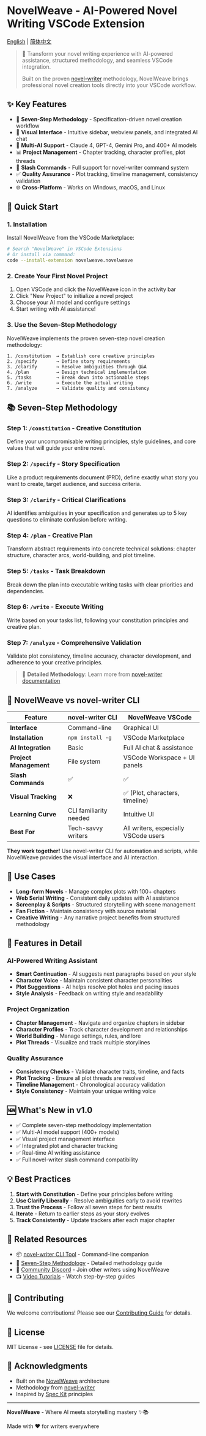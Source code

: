 # NovelWeave - AI-Powered Novel Writing VSCode Extension

[English](#) | [简体中文](README.zh-CN.md)

> 🌟 Transform your novel writing experience with AI-powered assistance, structured methodology, and seamless VSCode integration.
>
> Built on the proven [novel-writer](https://github.com/wordflowlab/novel-writer) methodology, NovelWeave brings professional novel creation tools directly into your VSCode workflow.

## ✨ Key Features

- 📝 **Seven-Step Methodology** - Specification-driven novel creation workflow
- 🎨 **Visual Interface** - Intuitive sidebar, webview panels, and integrated AI chat
- 🤖 **Multi-AI Support** - Claude 4, GPT-4, Gemini Pro, and 400+ AI models
- 📊 **Project Management** - Chapter tracking, character profiles, plot threads
- 🔌 **Slash Commands** - Full support for novel-writer command system
- ✅ **Quality Assurance** - Plot tracking, timeline management, consistency validation
- 🌐 **Cross-Platform** - Works on Windows, macOS, and Linux

## 🚀 Quick Start

### 1. Installation

Install NovelWeave from the VSCode Marketplace:

```bash
# Search "NovelWeave" in VSCode Extensions
# Or install via command:
code --install-extension novelweave.novelweave
```

### 2. Create Your First Novel Project

1. Open VSCode and click the NovelWeave icon in the activity bar
2. Click "New Project" to initialize a novel project
3. Choose your AI model and configure settings
4. Start writing with AI assistance!

### 3. Use the Seven-Step Methodology

NovelWeave implements the proven seven-step novel creation methodology:

```
1. /constitution  → Establish core creative principles
2. /specify       → Define story requirements
3. /clarify       → Resolve ambiguities through Q&A
4. /plan          → Design technical implementation
5. /tasks         → Break down into actionable steps
6. /write         → Execute the actual writing
7. /analyze       → Validate quality and consistency
```

## 📚 Seven-Step Methodology

### Step 1: `/constitution` - Creative Constitution

Define your uncompromisable writing principles, style guidelines, and core values that will guide your entire novel.

### Step 2: `/specify` - Story Specification

Like a product requirements document (PRD), define exactly what story you want to create, target audience, and success criteria.

### Step 3: `/clarify` - Critical Clarifications

AI identifies ambiguities in your specification and generates up to 5 key questions to eliminate confusion before writing.

### Step 4: `/plan` - Creative Plan

Transform abstract requirements into concrete technical solutions: chapter structure, character arcs, world-building, and plot timeline.

### Step 5: `/tasks` - Task Breakdown

Break down the plan into executable writing tasks with clear priorities and dependencies.

### Step 6: `/write` - Execute Writing

Write based on your tasks list, following your constitution principles and creative plan.

### Step 7: `/analyze` - Comprehensive Validation

Validate plot consistency, timeline accuracy, character development, and adherence to your creative principles.

> 📖 **Detailed Methodology**: Learn more from [novel-writer documentation](https://github.com/wordflowlab/novel-writer)

## 🔧 NovelWeave vs novel-writer CLI

| Feature                | novel-writer CLI       | NovelWeave VSCode                    |
| ---------------------- | ---------------------- | ------------------------------------ |
| **Interface**          | Command-line           | Graphical UI                         |
| **Installation**       | `npm install -g`       | VSCode Marketplace                   |
| **AI Integration**     | Basic                  | Full AI chat & assistance            |
| **Project Management** | File system            | VSCode Workspace + UI panels         |
| **Slash Commands**     | ✅                     | ✅                                   |
| **Visual Tracking**    | ❌                     | ✅ (Plot, characters, timeline)      |
| **Learning Curve**     | CLI familiarity needed | Intuitive UI                         |
| **Best For**           | Tech-savvy writers     | All writers, especially VSCode users |

**They work together!** Use novel-writer CLI for automation and scripts, while NovelWeave provides the visual interface and AI interaction.

## 🎯 Use Cases

- **Long-form Novels** - Manage complex plots with 100+ chapters
- **Web Serial Writing** - Consistent daily updates with AI assistance
- **Screenplay & Scripts** - Structured storytelling with scene management
- **Fan Fiction** - Maintain consistency with source material
- **Creative Writing** - Any narrative project benefits from structured methodology

## 📖 Features in Detail

### AI-Powered Writing Assistant

- **Smart Continuation** - AI suggests next paragraphs based on your style
- **Character Voice** - Maintain consistent character personalities
- **Plot Suggestions** - AI helps resolve plot holes and pacing issues
- **Style Analysis** - Feedback on writing style and readability

### Project Organization

- **Chapter Management** - Navigate and organize chapters in sidebar
- **Character Profiles** - Track character development and relationships
- **World Building** - Manage settings, rules, and lore
- **Plot Threads** - Visualize and track multiple storylines

### Quality Assurance

- **Consistency Checks** - Validate character traits, timeline, and facts
- **Plot Tracking** - Ensure all plot threads are resolved
- **Timeline Management** - Chronological accuracy validation
- **Style Consistency** - Maintain your unique writing voice

## 🆕 What's New in v1.0

- ✅ Complete seven-step methodology implementation
- ✅ Multi-AI model support (400+ models)
- ✅ Visual project management interface
- ✅ Integrated plot and character tracking
- ✅ Real-time AI writing assistance
- ✅ Full novel-writer slash command compatibility

## 💡 Best Practices

1. **Start with Constitution** - Define your principles before writing
2. **Use Clarify Liberally** - Resolve ambiguities early to avoid rewrites
3. **Trust the Process** - Follow all seven steps for best results
4. **Iterate** - Return to earlier steps as your story evolves
5. **Track Consistently** - Update trackers after each major chapter

## 🔗 Related Resources

- 📦 [novel-writer CLI Tool](https://github.com/wordflowlab/novel-writer) - Command-line companion
- 📖 [Seven-Step Methodology](https://github.com/wordflowlab/novel-writer/blob/main/METHODOLOGY.md) - Detailed methodology guide
- 💬 [Community Discord](#) - Join other writers using NovelWeave
- 📺 [Video Tutorials](#) - Watch step-by-step guides

## 🤝 Contributing

We welcome contributions! Please see our [Contributing Guide](CONTRIBUTING.md) for details.

## 📄 License

MIT License - see [LICENSE](LICENSE) file for details.

## 🙏 Acknowledgments

- Built on the [NovelWeave](https://github.com/NovelWeave-Org/novelweave) architecture
- Methodology from [novel-writer](https://github.com/wordflowlab/novel-writer)
- Inspired by [Spec Kit](https://github.com/sublayerapp/spec-kit) principles

---

**NovelWeave** - Where AI meets storytelling mastery ✨📚

Made with ❤️ for writers everywhere
